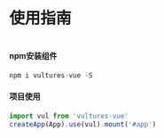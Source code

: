 <!--
 * @Author: sifengyuan
 * @Date: 2022-07-24 23:04:17
 * @LastEditors: sifengyuan
 * @LastEditTime: 2022-07-24 23:04:17
 * @FilePath: /vultures/docs/components/index.md
 * @Description: update here
-->
# 使用指南

#

#### npm安装组件

```javascript
npm i vultures-vue -S
```

#### 项目使用

```javascript
import vul from 'vultures-vue'
createApp(App).use(vul).mount('#app')
```